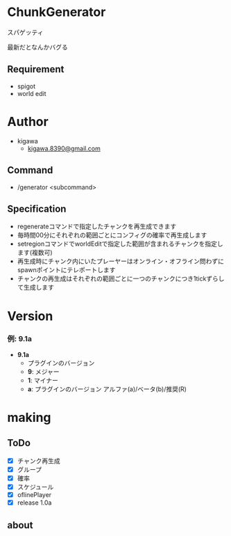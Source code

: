 # ChunkGenerator

スパゲッティ

最新だとなんかバグる

## Requirement

* spigot
* world edit

# Author

* kigawa
    * kigawa.8390@gmail.com


## Command

* /generator \<subcommand>

## Specification

* regenerateコマンドで指定したチャンクを再生成できます
* 毎時間00分にそれぞれの範囲ごとにコンフィグの確率で再生成します
* setregionコマンドでworldEditで指定した範囲が含まれるチャンクを指定します(複数可)
* 再生成時にチャンク内にいたプレーヤーはオンライン・オフライン問わずにspawnポイントにテレポートします
* チャンクの再生成はそれぞれの範囲ごとに一つのチャンクにつき1tickずらして生成します


# Version

### 例: 9.1a
* **9.1a**
  * プラグインのバージョン
  * **9**: メジャー
  * **1**: マイナー
  * **a**: プラグインのバージョン アルファ(a)/ベータ(b)/推奨(R)

# making



## ToDo

* [x] チャンク再生成
* [x] グループ
* [x] 確率
* [x] スケジュール
* [x] oflinePlayer
* [x] release 1.0a

## about

